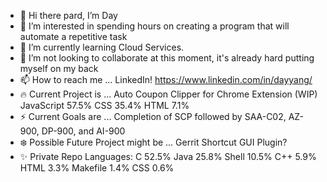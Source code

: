 - 👋 Hi there pard, I’m Day
- 👀 I’m interested in spending hours on creating a program that will automate a repetitive task
- 🌱 I’m currently learning Cloud Services.
- 💞️ I’m not looking to collaborate at this moment, it's already hard putting myself on my back
- 📫 How to reach me ... LinkedIn! https://www.linkedin.com/in/dayyang/
- 🔥 Current Project is ... Auto Coupon Clipper for Chrome Extension (WIP)
JavaScript
57.5%
CSS
35.4%
HTML
7.1%
- ⚡ Current Goals are ... Completion of SCP followed by SAA-C02, AZ-900, DP-900, and AI-900
- ❄️ Possible Future Project might be ... Gerrit Shortcut GUI Plugin?
- ✨ Private Repo Languages:
C 52.5%
Java 25.8%
Shell 10.5%
C++ 5.9%
HTML 3.3%
Makefile 1.4%
CSS 0.6%

<!---
Veiam/Veiam is a ✨ special ✨ repository because its `README.md` (this file) appears on your GitHub profile.
You can click the Preview link to take a look at your changes.
--->
